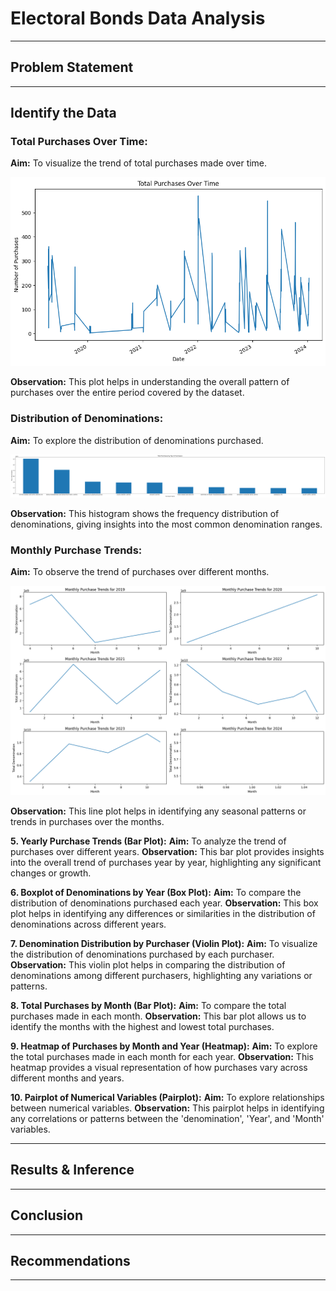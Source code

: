# Electoral Bonds Data Analysis
-----

## Problem Statement



-----

## Identify the Data

### Total Purchases Over Time:

**Aim:** To visualize the trend of total purchases made over time.

![Total Purchases Over Time](image.png)

**Observation:** This plot helps in understanding the overall pattern of purchases over the entire period covered by the dataset.

### Distribution of Denominations:

**Aim:** To explore the distribution of denominations purchased.

![Distribution of Denominations](image-1.png)

**Observation:** This histogram shows the frequency distribution of denominations, giving insights into the most common denomination ranges.

### Monthly Purchase Trends:

**Aim:** To observe the trend of purchases over different months.

![Monthly Purchase Trends](image-2.png)

**Observation:** This line plot helps in identifying any seasonal patterns or trends in purchases over the months.

**5. Yearly Purchase Trends (Bar Plot):**
   **Aim:** To analyze the trend of purchases over different years.
   **Observation:** This bar plot provides insights into the overall trend of purchases year by year, highlighting any significant changes or growth.

**6. Boxplot of Denominations by Year (Box Plot):**
   **Aim:** To compare the distribution of denominations purchased each year.
   **Observation:** This box plot helps in identifying any differences or similarities in the distribution of denominations across different years.

**7. Denomination Distribution by Purchaser (Violin Plot):**
   **Aim:** To visualize the distribution of denominations purchased by each purchaser.
   **Observation:** This violin plot helps in comparing the distribution of denominations among different purchasers, highlighting any variations or patterns.

**8. Total Purchases by Month (Bar Plot):**
   **Aim:** To compare the total purchases made in each month.
   **Observation:** This bar plot allows us to identify the months with the highest and lowest total purchases.

**9. Heatmap of Purchases by Month and Year (Heatmap):**
   **Aim:** To explore the total purchases made in each month for each year.
   **Observation:** This heatmap provides a visual representation of how purchases vary across different months and years.

**10. Pairplot of Numerical Variables (Pairplot):**
    **Aim:** To explore relationships between numerical variables.
    **Observation:** This pairplot helps in identifying any correlations or patterns between the 'denomination', 'Year', and 'Month' variables.

-----

## Results & Inference



-----

## Conclusion



-----

## Recommendations



-----